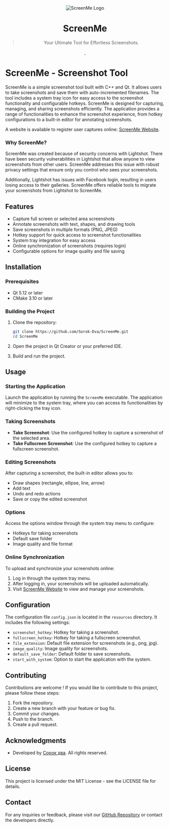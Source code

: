<div align="center">
    <img src="https://raw.githubusercontent.com/Sorok-Dva/ScreenMe/main/resources/icon.png" alt="ScreenMe Logo">
  <h1>ScreenMe</h1>
  <blockquote>Your Ultimate Tool for Effortless Screenshots.</blockquote>
  <a href="https://github.com/Sorok-Dva/ScreenMe/releases">
    <img src="https://img.shields.io/github/downloads/Sorok-Dva/ScreenMe/total.svg?style=flat-square" alt="">
  </a>
  <a href="https://github.com/Sorok-Dva/ScreenMe/releases/latest">
    <img src="https://img.shields.io/github/release/Sorok-Dva/ScreenMe.svg?style=flat-square" alt="">
  </a>
</div>

# ScreenMe - Screenshot Tool

ScreenMe is a simple screenshot tool built with C++ and Qt. It allows users to take screenshots and save them with auto-incremented filenames. The tool includes a system tray icon for easy access to the screenshot functionality and configurable hotkeys.
ScreenMe is designed for capturing, managing, and sharing screenshots efficiently. The application provides a range of functionalities to enhance the screenshot experience, from hotkey configurations to a built-in editor for annotating screenshots.

A website is available to register user captures online: [ScreenMe Website](https://screen-me.cloud).

### Why ScreenMe?
ScreenMe was created because of security concerns with Lightshot. There have been security vulnerabilities in Lightshot that allow anyone to view screenshots from other users. ScreenMe addresses this issue with robust privacy settings that ensure only you control who sees your screenshots.

Additionally, Lightshot has issues with Facebook login, resulting in users losing access to their galleries. ScreenMe offers reliable tools to migrate your screenshots from Lightshot to ScreenMe.

## Features

- Capture full screen or selected area screenshots
- Annotate screenshots with text, shapes, and drawing tools
- Save screenshots in multiple formats (PNG, JPEG)
- Hotkey support for quick access to screenshot functionalities
- System tray integration for easy access
- Online synchronization of screenshots (requires login)
- Configurable options for image quality and file saving

## Installation

### Prerequisites

- Qt 5.12 or later
- CMake 3.10 or later

### Building the Project

1. Clone the repository:
    ```sh
    git clone https://github.com/Sorok-Dva/ScreenMe.git
    cd ScreenMe
    ```

2. Open the project in Qt Creator or your preferred IDE.

3. Build and run the project.

## Usage

### Starting the Application

Launch the application by running the `ScreenMe` executable. The application will minimize to the system tray, where you can access its functionalities by right-clicking the tray icon.

### Taking Screenshots

- **Take Screenshot**: Use the configured hotkey to capture a screenshot of the selected area.
- **Take Fullscreen Screenshot**: Use the configured hotkey to capture a fullscreen screenshot.

### Editing Screenshots

After capturing a screenshot, the built-in editor allows you to:
- Draw shapes (rectangle, ellipse, line, arrow)
- Add text
- Undo and redo actions
- Save or copy the edited screenshot

### Options

Access the options window through the system tray menu to configure:
- Hotkeys for taking screenshots
- Default save folder
- Image quality and file format

### Online Synchronization

To upload and synchronize your screenshots online:
1. Log in through the system tray menu.
2. After logging in, your screenshots will be uploaded automatically.
3. Visit [ScreenMe Website](https://screen-me.cloud) to view and manage your screenshots.

## Configuration

The configuration file `config.json` is located in the `resources` directory. It includes the following settings:

- `screenshot_hotkey`: Hotkey for taking a screenshot.
- `fullscreen_hotkey`: Hotkey for taking a fullscreen screenshot.
- `file_extension`: Default file extension for screenshots (e.g., png, jpg).
- `image_quality`: Image quality for screenshots.
- `default_save_folder`: Default folder to save screenshots.
- `start_with_system`: Option to start the application with the system.

## Contributing

Contributions are welcome ! If you would like to contribute to this project, please follow these steps:

1. Fork the repository.
2. Create a new branch with your feature or bug fix.
3. Commit your changes.
4. Push to the branch.
5. Create a pull request.

## Acknowledgments

- Developed by [Сорок два](https://github.com/Sorok-Dva). All rights reserved.

## License

This project is licensed under the MIT License - see the LICENSE file for details.


## Contact

For any inquiries or feedback, please visit our [GitHub Repository](https://github.com/Sorok-Dva/ScreenMe) or contact the developers directly.


